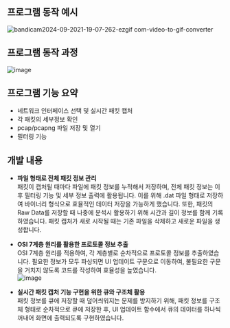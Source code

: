 ## 프로그램 동작 예시
![bandicam2024-09-2021-19-07-262-ezgif com-video-to-gif-converter](https://github.com/user-attachments/assets/06c4e94c-4de2-4139-b912-f7c10bcc1502)


## 프로그램 동작 과정
![image](https://github.com/user-attachments/assets/2d58b7f0-3c42-4562-8e25-3621cf1c9e31)


## 프로그램 기능 요약
- 네트워크 인터페이스 선택 및 실시간 패킷 캡처
- 각 패킷의 세부정보 확인
- pcap/pcapng 파일 저장 및 열기
- 필터링 기능


## 개발 내용
- **파일 형태로 전체 패킷 정보 관리**  
패킷이 캡처될 때마다 파일에 패킷 정보를 누적해서 저장하며, 전체 패킷 정보는 이후 필터링 기능 및 세부 정보 출력에 활용됩니다. 이를 위해 .dat 파일 형태로 저장하여 바이너리 형식으로 효율적인 데이터 저장을 가능하게 했습니다. 또한, 패킷의 Raw Data를 저장할 때 나중에 분석시 활용하기 위해 시간과 길이 정보를 함께 기록하였습니다. 패킷 캡처가 새로 시작될 때는 기존 파일을 삭제하고 새로운 파일을 생성합니다.


- **OSI 7계층 원리를 활용한 프로토콜 정보 추출**  
  OSI 7계층 원리를 적용하여, 각 계층별로 순차적으로 프로토콜 정보를 추출하였습니다. 필요한 정보가 모두 파싱되면 UI 업데이트 구문으로 이동하여, 불필요한 구문을 거치지 않도록 코드를 작성하여 효율성을 높였습니다.  
![image](https://github.com/user-attachments/assets/c9bc736e-9225-4c40-84b1-b6df6c50c9e4)


- **실시간 패킷 캡처 기능 구현을 위한 큐와 구조체 활용**  
패킷 정보를 큐에 저장할 때 덮어씌워지는 문제를 방지하기 위해, 패킷 정보를 구조체 형태로 순차적으로 큐에 저장한 후, UI 업데이트 함수에서 큐의 데이터를 하나씩 꺼내어 화면에 출력되도록 구현하였습니다.

